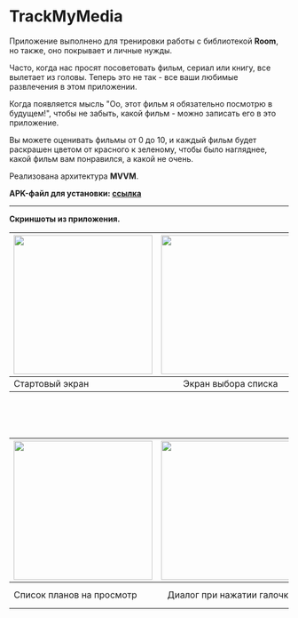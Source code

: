 # TrackMyMedia

Приложение выполнено для тренировки работы с библиотекой **Room**, но
также, оно покрывает и личные нужды.

Часто, когда нас просят посоветовать фильм, сериал или книгу, все вылетает из головы. Теперь это не так - все ваши любимые развлечения в этом приложении.

Когда появляется мысль "Оо, этот фильм я обязательно посмотрю в будущем!", чтобы не забыть, какой фильм - можно записать его в это приложение.

Вы можете оценивать фильмы от 0 до 10, и каждый фильм будет раскрашен цветом от красного к зеленому, чтобы было нагляднее, какой фильм вам понравился, а какой не очень.

Реализована архитектура **MVVM**.

**APK-файл для установки: [ссылка](https://drive.google.com/file/d/1o6i-eT0rPItlDq-1VtgZdxr5FfqKGkRB/view?usp=sharing)**

---

**Скриншоты из приложения.**


| <img src="https://sun9-44.userapi.com/impg/OdvDjtlxLhfkW3InaIYOQmYIpuNP17dMHFDWMg/522yoTncwOY.jpg?size=1051x2160&quality=96&sign=c164fd8e923890ec5d0ecfc6ea932518&type=album" width="250">       | <img src="https://sun9-48.userapi.com/impg/EIUL1HF5duRWKSnC3Ao9xImCvap1ROW2GivHyA/hXatI-mkS4k.jpg?size=1051x2160&quality=96&sign=a665a5b95a2b24e9358ca47c13dc093b&type=album" width="250">                | <img src="https://sun9-4.userapi.com/impg/C8p6bwYgqnyl3XYJF3MWEnpTe-xuM7b1dc_FaA/8S7ztFjlNqo.jpg?size=1051x2160&quality=96&sign=19f44653369b7ee92fe5352f88389ae8&type=album" width="250"> |
| ------------- |:------------------:| -----:|
| Стартовый экран     | Экран выбора списка    | Список просмотренных |
<br />
<br />
<br />


| <img src="https://sun9-66.userapi.com/impg/9E37XTmVOUs5pp1k_KV0HUs2E2FfC3akeNvKCQ/6s_lkNUd6k8.jpg?size=1051x2160&quality=96&sign=420144987faaf23def5c3724d0cfb904&type=album" width="250">      | <img src="https://sun9-27.userapi.com/impg/V9zApK9WXGPQHdK7jhP7HeAIlttVTVYYArrNIA/oRNbiKjsOlw.jpg?size=1051x2160&quality=96&sign=8c2a3f29836f95c6a4d8e9841ac86c67&type=album" width="250">                | <img src="https://sun9-70.userapi.com/impg/Lf5D1JOisA7H7ugdBZhTAs1bSF_3ElQCE-jUqw/y4dde7PvSyk.jpg?size=1051x2160&quality=96&sign=d223f24dd46e3ad9105a7bcd9fd23ea5&type=album" width="250"> |
| ------------- |:------------------:| -----:|
| Список планов на просмотр    | Диалог при нажатии галочки   | Экран добавления/редактирования элемента|

<br />
<br />
